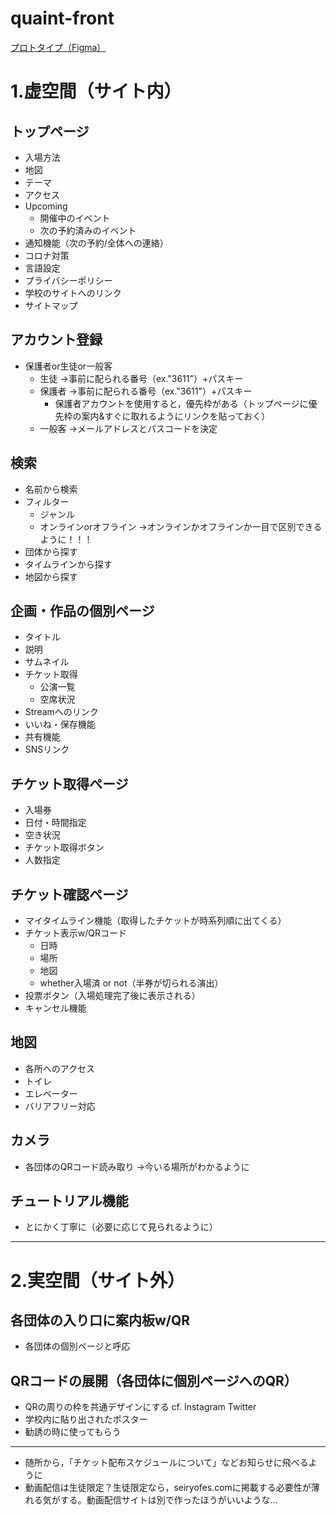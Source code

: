 # quaint-front
[プロトタイプ（Figma）](https://www.figma.com/proto/c8T4nZ9imeGXWrFD6rNyI0/Quaint-Design?page-id=0%3A1&node-id=0%3A1&viewport=787%2C-736%2C0.69&scaling=scale-down&starting-point-node-id=2%3A3)

# 1.虚空間（サイト内）


## トップページ

- 入場方法
- 地図
- テーマ
- アクセス
- Upcoming
	- 開催中のイベント
	- 次の予約済みのイベント
- 通知機能（次の予約/全体への連絡）
- コロナ対策
- 言語設定
- プライバシーポリシー
- 学校のサイトへのリンク
- サイトマップ


## アカウント登録

- 保護者or生徒or一般客
	- 生徒
	  →事前に配られる番号（ex."3611"）+パスキー
	- 保護者
	  →事前に配られる番号（ex."3611"）+パスキー
		- 保護者アカウントを使用すると，優先枠がある（トップページに優先枠の案内&すぐに取れるようにリンクを貼っておく）
	- 一般客
	  →メールアドレスとパスコードを決定

## 検索

- 名前から検索
- フィルター
	- ジャンル
	- オンラインorオフライン
	  →オンラインかオフラインか一目で区別できるように！！！
- 団体から探す
- タイムラインから探す
- 地図から探す


## 企画・作品の個別ページ

- タイトル
- 説明
- サムネイル
- チケット取得
	- 公演一覧
	- 空席状況
- Streamへのリンク
- いいね・保存機能
- 共有機能
- SNSリンク


## チケット取得ページ

- 入場券
- 日付・時間指定
- 空き状況
- チケット取得ボタン
- 人数指定


## チケット確認ページ

- マイタイムライン機能（取得したチケットが時系列順に出てくる）
- チケット表示w/QRコード
	- 日時
	- 場所
	- 地図
	- whether入場済 or not（半券が切られる演出）
- 投票ボタン（入場処理完了後に表示される）
- キャンセル機能


## 地図

- 各所へのアクセス
- トイレ
- エレベーター
- バリアフリー対応


## カメラ

- 各団体のQRコード読み取り
  →今いる場所がわかるように


## チュートリアル機能

- とにかく丁寧に（必要に応じて見られるように）

---

# 2.実空間（サイト外）


## 各団体の入り口に案内板w/QR

- 各団体の個別ページと呼応


## QRコードの展開（各団体に個別ページへのQR）

- QRの周りの枠を共通デザインにする cf. Instagram Twitter
- 学校内に貼り出されたポスター
- 勧誘の時に使ってもらう




---

- 随所から，「チケット配布スケジュールについて」などお知らせに飛べるように
- 動画配信は生徒限定？生徒限定なら，seiryofes.comに掲載する必要性が薄れる気がする。動画配信サイトは別で作ったほうがいいような...
